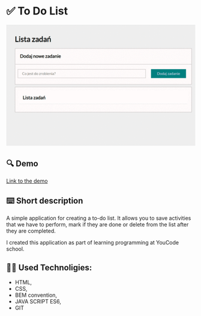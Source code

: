 # ✅ To Do List

![How tu use](images/ToDoList.gif)


## 🔍 Demo
[Link to the demo](https://marianna-weychan.github.io/TO-DO-List/)

## [](https://github.com/Marianna-Weychan/currency-converter/edit/main/README.md#short-description) ⌨️ Short description

A simple application for creating a to-do list.
It allows you to save activities that we have to perform, mark if they are done or delete from the list after they are completed.

I created this application as part of learning programming at YouCode school.

## 👩‍💻 Used Technoligies:
- HTML,
- CSS,
- BEM convention,
- JAVA SCRIPT ES6,
- GIT
